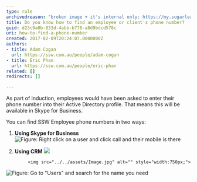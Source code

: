 ```yaml
---
type: rule
archivedreason: "broken image + it's internal only: https://my.sugarlearning.com/SSW/items/12987/crm-how-to-find-an-employees-phone-number"
title: Do you know how to find an employee or client's phone number?
guid: d23c9a0b-833d-4abb-b778-a8d9bdcd578c
uri: how-to-find-a-phone-number
created: 2017-02-09T20:24:07.0000000Z
authors:
- title: Adam Cogan
  url: https://ssw.com.au/people/adam-cogan
- title: Eric Phan
  url: https://ssw.com.au/people/eric-phan
related: []
redirects: []

---
```


As part of induction, employees would have been asked to enter their phone number into their Active Directory profile. That means this will be available in Skype for Business.

You can find SSW Employee phone numbers in two ways:

<!--endintro-->

1. **Using Skype for Business** 
![Figure: Right click on a user and click call and their mobile is there](../../assets/Image.jpg)  

2. **Using CRM** 
![](../../assets/Image.jpg)  

            <img src="../../assets/Image.jpg" alt="" style="width:750px;">
         
![Figure: Go to "Users" and search for the name you need](../../assets/Image.jpg)
